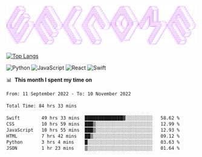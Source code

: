 
![ezcv logo](https://raw.githubusercontent.com/adammgerber/images/main/Welcome.png)

[![Top Langs](https://github-readme-stats.vercel.app/api/top-langs/?username=adammgerber&layout=compact)](https://github.com/anuraghazra/github-readme-stats)

![Python](https://img.shields.io/badge/python-3670A0?style=for-the-badge&logo=python&logoColor=ffdd54)
![JavaScript](https://img.shields.io/badge/javascript-%23323330.svg?style=for-the-badge&logo=javascript&logoColor=%23F7DF1E)
![React](https://img.shields.io/badge/react-%2320232a.svg?style=for-the-badge&logo=react&logoColor=%2361DAFB)
![Swift](https://img.shields.io/badge/swift-F54A2A?style=for-the-badge&logo=swift&logoColor=white)

📊 &nbsp;**This month I spent my time on**

<!--START_SECTION:waka-->

```text
From: 11 September 2022 - To: 10 November 2022

Total Time: 84 hrs 33 mins

Swift        49 hrs 33 mins  ██████████████▓░░░░░░░░░░   58.62 %
CSS          10 hrs 59 mins  ███▒░░░░░░░░░░░░░░░░░░░░░   12.99 %
JavaScript   10 hrs 55 mins  ███▒░░░░░░░░░░░░░░░░░░░░░   12.93 %
HTML         7 hrs 42 mins   ██▒░░░░░░░░░░░░░░░░░░░░░░   09.12 %
Python       3 hrs 4 mins    █░░░░░░░░░░░░░░░░░░░░░░░░   03.63 %
JSON         1 hr 23 mins    ▒░░░░░░░░░░░░░░░░░░░░░░░░   01.64 %
```

<!--END_SECTION:waka-->

